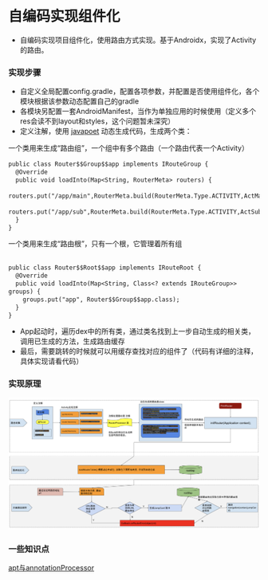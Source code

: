 # 自编码实现组件化
* 自编码实现项目组件化，使用路由方式实现。基于Androidx，实现了Activity的路由。

### 实现步骤
* 自定义全局配置config.gradle，配置各项参数，并配置是否使用组件化，各个模块根据该参数动态配置自己的gradle
* 各模块另配置一套AndroidManifest，当作为单独应用的时候使用（定义多个res会读不到layout和styles，这个问题暂未深究）
* 定义注解，使用 [javapoet](https://github.com/square/javapoet) 动态生成代码，生成两个类：

一个类用来生成“路由组”，一个组中有多个路由（一个路由代表一个Activity）

```
public class Router$$Group$$app implements IRouteGroup {
  @Override
  public void loadInto(Map<String, RouterMeta> routers) {
    routers.put("/app/main",RouterMeta.build(RouterMeta.Type.ACTIVITY,ActMain.class,"/app/main","app"));
    routers.put("/app/sub",RouterMeta.build(RouterMeta.Type.ACTIVITY,ActSub.class,"/app/sub","app"));
  }
}
```
一个类用来生成“路由根”，只有一个根，它管理着所有组
```

public class Router$$Root$$app implements IRouteRoot {
  @Override
  public void loadInto(Map<String, Class<? extends IRouteGroup>> groups) {
    groups.put("app", Router$$Group$$app.class);
  }
}
```
* App起动时，遍历dex中的所有类，通过类名找到上一步自动生成的相关类，调用已生成的方法，生成路由缓存
* 最后，需要跳转的时候就可以用缓存查找对应的组件了（代码有详细的注释，具体实现请看代码）

### 实现原理
![image](pic/01_route_principle.png)

### 一些知识点
[apt与annotationProcessor](https://www.jianshu.com/p/61b58074e54d)

